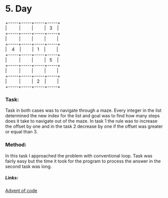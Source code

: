 # 5. Day

+-----+-----+-----+-----+<br>|&nbsp;&nbsp;&nbsp;&nbsp;&nbsp;&nbsp;&nbsp;&nbsp;&nbsp;&nbsp;|&nbsp;&nbsp;&nbsp;&nbsp;&nbsp;&nbsp;&nbsp;&nbsp;&nbsp;|&nbsp;&nbsp;&nbsp;&nbsp;&nbsp;&nbsp;&nbsp;&nbsp;&nbsp;|&nbsp;&nbsp;&nbsp;3&nbsp;&nbsp;&nbsp;&nbsp;|<br>+-----+-----+-----+-----+<br>|&nbsp;&nbsp;&nbsp;&nbsp;&nbsp;&nbsp;&nbsp;&nbsp;&nbsp;&nbsp;|&nbsp;&nbsp;&nbsp;&nbsp;&nbsp;&nbsp;&nbsp;&nbsp;&nbsp;|&nbsp;&nbsp;&nbsp;&nbsp;&nbsp;&nbsp;&nbsp;&nbsp;&nbsp;|&nbsp;&nbsp;&nbsp;&nbsp;&nbsp;&nbsp;&nbsp;&nbsp;&nbsp;|<br>+-----+-----+-----+-----+<br>|&nbsp;&nbsp;&nbsp;&nbsp;4&nbsp;&nbsp;&nbsp;&nbsp;|&nbsp;&nbsp;&nbsp;&nbsp;&nbsp;&nbsp;&nbsp;&nbsp;&nbsp;|&nbsp;&nbsp;&nbsp;1&nbsp;&nbsp;&nbsp;&nbsp;|&nbsp;&nbsp;&nbsp;&nbsp;&nbsp;&nbsp;&nbsp;&nbsp;&nbsp;|<br>+-----+-----+-----+-----+<br>|&nbsp;&nbsp;&nbsp;&nbsp;&nbsp;&nbsp;&nbsp;&nbsp;&nbsp;&nbsp;|&nbsp;&nbsp;&nbsp;&nbsp;&nbsp;&nbsp;&nbsp;&nbsp;&nbsp;|&nbsp;&nbsp;&nbsp;&nbsp;&nbsp;&nbsp;&nbsp;&nbsp;&nbsp;|&nbsp;&nbsp;&nbsp;5&nbsp;&nbsp;&nbsp;&nbsp;|<br>+-----+-----+-----+-----+<br>|&nbsp;&nbsp;&nbsp;&nbsp;&nbsp;&nbsp;&nbsp;&nbsp;&nbsp;&nbsp;|&nbsp;&nbsp;&nbsp;&nbsp;&nbsp;&nbsp;&nbsp;&nbsp;&nbsp;|&nbsp;&nbsp;&nbsp;&nbsp;&nbsp;&nbsp;&nbsp;&nbsp;&nbsp;|&nbsp;&nbsp;&nbsp;&nbsp;&nbsp;&nbsp;&nbsp;&nbsp;&nbsp;|<br>+-----+-----+-----+-----+<br>|&nbsp;&nbsp;&nbsp;&nbsp;&nbsp;&nbsp;&nbsp;&nbsp;&nbsp;&nbsp;|&nbsp;&nbsp;&nbsp;&nbsp;&nbsp;&nbsp;&nbsp;&nbsp;&nbsp;|&nbsp;&nbsp;&nbsp;2&nbsp;&nbsp;&nbsp;&nbsp;|&nbsp;&nbsp;&nbsp;&nbsp;&nbsp;&nbsp;&nbsp;&nbsp;&nbsp;|<br>+-----+-----+-----+-----+<br>
### Task: 
Task in both cases was to navigate through a maze. Every integer in the list determined the new index for the list and goal was to find how many steps does it take to navigate out of the maze. In task 1 the rule was to increase the offset by one and in the task 2 decrease by one if the offset was greater or equal than 3.

### Method:
In this task I approached the problem with conventional loop. Task was fairly easy but the time it took for the program to process the answer in the second task was long.

##### Links:
[Advent of code](http://adventofcode.com/2017)
